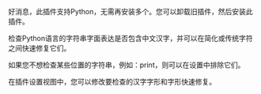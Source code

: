 好消息，此插件支持Python，无需再安装多个。您可以卸载旧插件，然后安装此插件。

检查Python语言的字符串字面表达是否包含中文汉字，并可以在简化或传统字符之间快速修复它们。

如果您不想检查某些位置的字符串，例如：print，则可以在设置中排除它们。

在插件设置视图中，您可以修改要检查的汉字字形和字形快速修复。